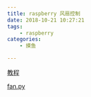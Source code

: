 ```yaml
---
title: raspberry 风扇控制
date: 2018-10-21 10:27:21
tags: 
    - raspberry  
categories:
    - 摸鱼  

---
```

[教程](https://blog.newnius.com/raspberry-control-fan-with-transistor.html)

[fan.py](https://github.com/newnius/raspberryPi/blob/master/fan.py)
